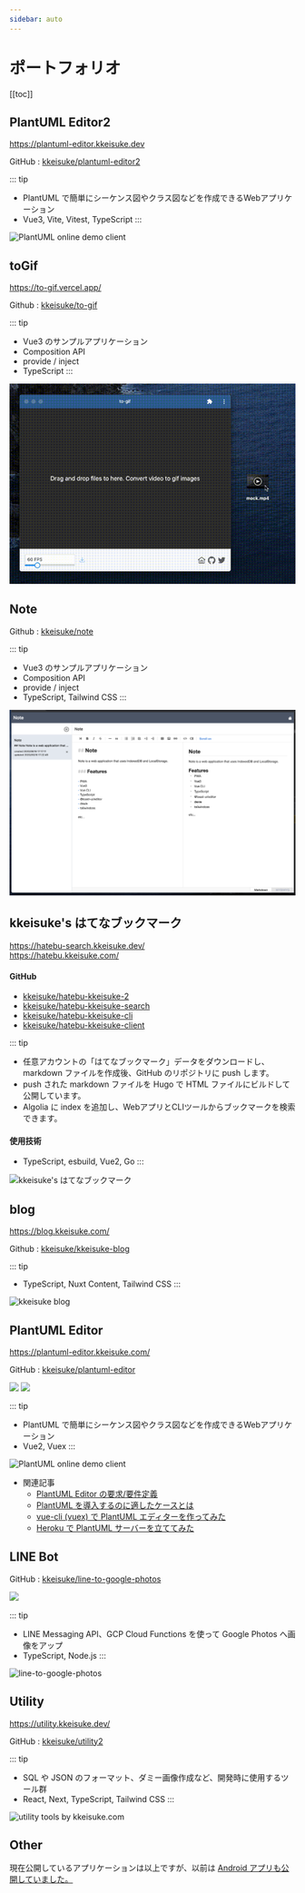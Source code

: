```yaml
---
sidebar: auto
---
```


# ポートフォリオ

[[toc]]

## PlantUML Editor2

https://plantuml-editor.kkeisuke.dev

GitHub : [kkeisuke/plantuml-editor2](https://github.com/kkeisuke/plantuml-editor2)

::: tip
- PlantUML で簡単にシーケンス図やクラス図などを作成できるWebアプリケーション
- Vue3, Vite, Vitest, TypeScript
:::

![PlantUML online demo client](https://repository-images.githubusercontent.com/441818722/9774f41a-5a82-427d-a2ef-3c0ca27526e1)

## toGif

https://to-gif.vercel.app/

Github : [kkeisuke/to-gif](https://github.com/kkeisuke/to-gif)

::: tip
- Vue3 のサンプルアプリケーション
- Composition API
- provide / inject
- TypeScript
:::

![screenshot](https://raw.githubusercontent.com/kkeisuke/to-gif/master/screenshot.gif)

## Note

Github : [kkeisuke/note](https://github.com/kkeisuke/note)

::: tip
- Vue3 のサンプルアプリケーション
- Composition API
- provide / inject
- TypeScript, Tailwind CSS
:::

![screenshot](https://raw.githubusercontent.com/kkeisuke/note/master/screenshot.png)

## kkeisuke's はてなブックマーク

https://hatebu-search.kkeisuke.dev/<br>
https://hatebu.kkeisuke.com/

#### GitHub

- [kkeisuke/hatebu-kkeisuke-2](https://github.com/kkeisuke/hatebu-kkeisuke-2)
- [kkeisuke/hatebu-kkeisuke-search](https://github.com/kkeisuke/hatebu-kkeisuke-search)
- [kkeisuke/hatebu-kkeisuke-cli](https://github.com/kkeisuke/hatebu-kkeisuke-cli)
- [kkeisuke/hatebu-kkeisuke-client](https://github.com/kkeisuke/hatebu-kkeisuke-client)

::: tip
- 任意アカウントの「はてなブックマーク」データをダウンロードし、markdown ファイルを作成後、GitHub のリポジトリに push します。
- push された markdown ファイルを Hugo で HTML ファイルにビルドして公開しています。
- Algolia に index を追加し、WebアプリとCLIツールからブックマークを検索できます。

#### 使用技術

- TypeScript, esbuild, Vue2, Go
:::

![kkeisuke's はてなブックマーク](https://plantuml-server.kkeisuke.dev/png/ZLD1RzCm6BtxLtmIXy6X_80SqAe9hPCcD6aI738EJkCcfevTEOu6rnY9mWK4eZqm2JJr149COiUD_HYl7J-3pqvQ0k90Jiz-dz_t-JrdkpHKcweGX6oLOoudLDC22YNLCDUgO61qnRfKcTDK7NEPmOYAyWygeSDnfbKbqnqbb8PRzyD7I3nWMeqhE1pcBAq4qu-1bb2kLoJEgM6IGlzWBp3DaiIxt0og96nbt92uBp8bE0qRjC5agws2_cHIhaiz9h6pCsU_kleiR2T2PIHUBKvkpayViSJLfyxEdVtSpC8DMvCx-tlEFdVsmjalWHmAZctCCJUc7Rt5X6pk03tDizpqxhN3Ht0adNtXLUghvUlPyiUSI6KO23Ooe4QTsmCyK2cx-wH4L50zHdibN5-UhAPl29Cf-6FTHfx7Fgq14N2PigT7ykVLvVBLftyKeX_HHXYdghyx-z5Pw-mKGqSMUdwefj8x5q6tnjdt7jJVGgtdDygj3H6iFfolPcUkVkkDgnV1koa9qcsfTnzrlIFp4CgYiIDHngZ26nBoGI-O4Npq3D6WoXIUU8SnEFlojnN4XmMzQj8r0P_Etu8XqwxWuK4VRZ-i6632TpfwcEz_oFbN0B2hEWUt4UAlymi0.png)

## blog

https://blog.kkeisuke.com/

Github : [kkeisuke/kkeisuke-blog](https://github.com/kkeisuke/kkeisuke-blog)

::: tip
- TypeScript, Nuxt Content, Tailwind CSS
:::

![kkeisuke blog](/img/blog.png)

## PlantUML Editor

https://plantuml-editor.kkeisuke.com/

GitHub : [kkeisuke/plantuml-editor](https://github.com/kkeisuke/plantuml-editor)

<a href="https://github.com/kkeisuke/plantuml-editor" target="_blank"><img src="https://img.shields.io/github/stars/kkeisuke/plantuml-editor?style=social"></a>
<a href="https://github.com/kkeisuke/plantuml-editor" target="_blank"><img src="https://img.shields.io/github/forks/kkeisuke/plantuml-editor?style=social"></a>

::: tip
- PlantUML で簡単にシーケンス図やクラス図などを作成できるWebアプリケーション
- Vue2, Vuex
:::

![PlantUML online demo client](https://plantuml-editor.kkeisuke.com/static/capture1_20170809.png)

- 関連記事
  - [PlantUML Editor の要求/要件定義](http://kkeisuke.hatenablog.com/entry/2017/08/07/160845)
  - [PlantUML を導入するのに適したケースとは](https://kkeisuke.hatenablog.com/entry/2018/02/06/054803)
  - [vue-cli (vuex) で PlantUML エディターを作ってみた](https://qiita.com/kkeisuke/items/45f4725d41dd789061a2)
  - [Heroku で PlantUML サーバーを立ててみた](https://qiita.com/kkeisuke/items/b3ef9b60c551dc7268f8#_reference-04adf700d860cdc5fca7)

## LINE Bot

GitHub : [kkeisuke/line-to-google-photos](https://github.com/kkeisuke/line-to-google-photos)

<a href="https://github.com/kkeisuke/line-to-google-photos" target="_blank"><img src="https://img.shields.io/github/stars/kkeisuke/line-to-google-photos?style=social"></a>

::: tip
- LINE Messaging API、GCP Cloud Functions を使って Google Photos へ画像をアップ
- TypeScript, Node.js
:::

![line-to-google-photos](https://plantuml-server.kkeisuke.dev/png/RPB1QiCm38RlVWhH-ruWXz5Ijb8O8uSTSt4SaPZOacVBZBtzx2GiXFOewTEl_pS-9z5HidTAwInCsVSObKgpfQ2Zzk2Ps4oHFOB4Z0KpmX5oAbWXn1eRD0byt3_VUXRG2PmbFCnED-RHOKTNntdew3sJ4SkKJXM_NTjdD5pQ-mgCIws3JSzLsuc5qyw7MYjLBSBBwsAd0UlrY923OpsesggZShg17-mdvbcLOiSZVcTCiguT-OWf5E-upRQrtUI-V346Ku8ldf7K3Zmg7S1DS4dHR8xNMnsPY5eGF0vMWnNqQi4U59-7YHZSxt-O-ZxDrbDdfA7yWZy0.png)

## Utility

https://utility.kkeisuke.dev/

GitHub : [kkeisuke/utility2](https://github.com/kkeisuke/utility2)

::: tip
- SQL や JSON のフォーマット、ダミー画像作成など、開発時に使用するツール群
- React, Next, TypeScript, Tailwind CSS
:::

![utility tools by kkeisuke.com](/img/utility.png)

## Other

現在公開しているアプリケーションは以上ですが、以前は [Android アプリも公開していました。](https://news.mynavi.jp/article/20110502-a055/)
